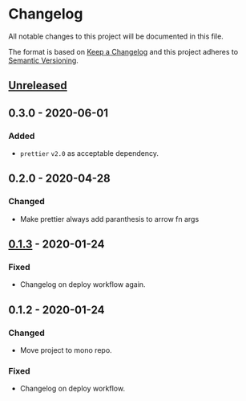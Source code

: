 # Changelog
All notable changes to this project will be documented in this file.

The format is based on [Keep a Changelog](http://keepachangelog.com/en/1.0.0/)
and this project adheres to [Semantic Versioning](http://semver.org/spec/v2.0.0.html).

## [Unreleased]

## 0.3.0 - 2020-06-01
### Added
- `prettier` `v2.0` as acceptable dependency.

## 0.2.0 - 2020-04-28
### Changed
- Make prettier always add paranthesis to arrow fn args

## [0.1.3] - 2020-01-24
### Fixed
- Changelog on deploy workflow again.

## 0.1.2 - 2020-01-24
### Changed
- Move project to mono repo.

### Fixed
- Changelog on deploy workflow.

[Unreleased]: https://github.com/vtex/js-standards/compare/v0.1.3...HEAD
[0.1.3]: https://github.com/vtex/js-standards/compare/v0.1.2...v0.1.3
